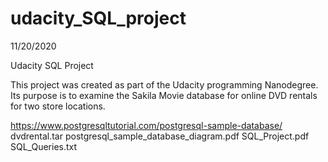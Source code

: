 # udacity_SQL_project
11/20/2020

Udacity SQL Project

This project was created as part of the Udacity programming Nanodegree. Its purpose is to examine the Sakila Movie database for online DVD rentals for two store locations.

https://www.postgresqltutorial.com/postgresql-sample-database/
dvdrental.tar
postgresql_sample_database_diagram.pdf
SQL_Project.pdf
SQL_Queries.txt
